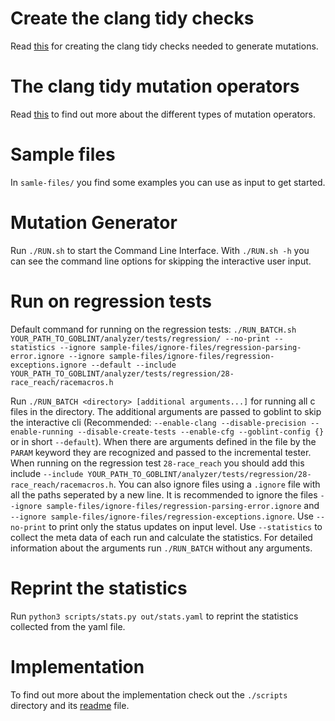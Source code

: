 # Create the clang tidy checks
Read [this](clang-mutations/README.md) for creating the clang tidy checks needed to generate mutations.

# The clang tidy mutation operators
Read [this](clang-mutations/MUTATIONS.md) to find out more about the different types of mutation operators.

# Sample files
In `samle-files/` you find some examples you can use as input to get started.

# Mutation Generator
Run `./RUN.sh` to start the Command Line Interface. With `./RUN.sh -h` you can see the command line options for skipping the interactive user input.

# Run on regression tests
Default command for running on the regression tests:
`
./RUN_BATCH.sh YOUR_PATH_TO_GOBLINT/analyzer/tests/regression/ --no-print --statistics --ignore sample-files/ignore-files/regression-parsing-error.ignore --ignore sample-files/ignore-files/regression-exceptions.ignore --default --include YOUR_PATH_TO_GOBLINT/analyzer/tests/regression/28-race_reach/racemacros.h
`

Run `./RUN_BATCH <directory> [additional arguments...]` for running all c files in the directory. The additional arguments are passed to goblint to skip the interactive cli (Recommended: `--enable-clang --disable-precision --enable-running --disable-create-tests --enable-cfg --goblint-config {}` or in short `--default`). When there are arguments defined in the file by the `PARAM` keyword they are recognized and passed to the incremental tester. When running on the regression test `28-race_reach` you should add this include `--include YOUR_PATH_TO_GOBLINT/analyzer/tests/regression/28-race_reach/racemacros.h`. You can also ignore files using a `.ignore` file with all the paths seperated by a new line. It is recommended to ignore the files `--ignore sample-files/ignore-files/regression-parsing-error.ignore` and `--ignore sample-files/ignore-files/regression-exceptions.ignore`. Use `--no-print` to print only the status updates on input level. Use `--statistics` to collect the meta data of each run and calculate the statistics. For detailed information about the arguments run `./RUN_BATCH` without any arguments.

# Reprint the statistics
Run `python3 scripts/stats.py out/stats.yaml` to reprint the statistics collected from the yaml file.

# Implementation
To find out more about the implementation check out the `./scripts` directory and its [readme](./scripts/README.md) file.